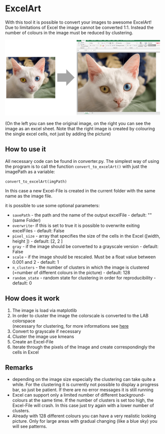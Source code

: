 # ExcelArt

With this tool it is possible to convert your images to awesome ExcelArt!<br>
Due to limitations of Excel the image cannot be converted 1:1. Instead the number of colours in the image must be reduced by clustering.

![example for conversion](https://github.com/fdahle/ExcelArt/blob/main/readme/example.PNG?raw=true)

(On the left you can see the original image, on the right you can see the image as an excel sheet. Note that the right image is created by colouring the single excel cells, not just by adding the picture)


## How to use it
All necessary code can be found in converter.py. The simplest way of using the program is to call the function `convert_to_excelArt()` with just the imagePath as a variable:

`convert_to_excelArt(imgPath)`

In this case a new Excel-File is created in the current folder with the same name as the image file.

it is possible to use some optional parameters:

* `savePath` - the path and the name of the output excelFile - default: "" (same Folder)
* `overwrite`- if this is set to true it is possible to overwrite exiting excelFiles - default: False
* `pixel_size` - array that specifies the size of the cells in the Excel (\[width, height \]) - default: \[2, 2 \]
* `gray` - if the image should be converted to a grayscale version - default: False
* `scale` - if the image should be rescaled. Must be a float value between 0.001 and 2 - default: 1
* `n_clusters` - the number of clusters in which the image is clustered (=number of different colours in the picture) - default: 128
* `random_state` - random state for clustering in order for reproducibility - default: 0

## How does it work
1. The image is load via matplotlib
2. In order to cluster the image the colorscale is converted to the LAB colorspace<br>
   (necessary for clustering, for more informations see [here](https://www.pyimagesearch.com/2014/07/07/color-quantization-opencv-using-k-means-clustering/)
3. Convert to grayscale if necessary
4. Cluster the image use kmeans
5. Create an Excel-File
6. Iterate through the pixels of the Image and create correspondingly the cells in Excel

## Remarks
* depending on the image size especially the clustering can take quite a while. For the clustering it is currently not possible to display a progress bar, so just be patient. If there are no error messages it is still running
* Excel can support only a limited number of different background-colours at the same time. If the number of clusters is set too high, the Excel-File will crash. In this case just try again with a lower number of clusters.
* Already with 128 different colours you can have a very realistic looking picture. Only for large areas with gradual changing (like a blue sky) you will see patterns.
